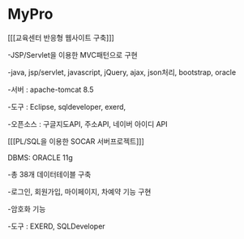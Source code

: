# MyPro

[[[교육센터 반응형 웹사이트 구축]]]

-JSP/Servlet을 이용한 MVC패턴으로 구현

-java, jsp/servlet, javascript, jQuery, ajax, json처리, bootstrap, oracle

-서버 : apache-tomcat 8.5

-도구 : Eclipse, sqldeveloper, exerd,

-오픈소스 : 구글지도API, 주소API, 네이버 아이디 API


[[[PL/SQL을 이용한 SOCAR 서버프로젝트]]]

DBMS: ORACLE 11g

-총 38개 데이터테이블 구축

-로그인, 회원가입, 마이페이지, 차예약 기능 구현

-암호화 기능 

-도구 : EXERD, SQLDeveloper
